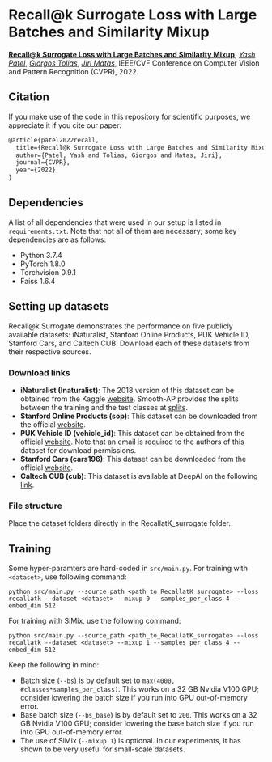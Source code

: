 # Recall@k Surrogate Loss with Large Batches and Similarity Mixup
[**Recall@k Surrogate Loss with Large Batches and Similarity Mixup**](https://arxiv.org/abs/2108.11179),
[*Yash Patel*](https://yash0307.github.io/),
[*Giorgos Tolias*](https://cmp.felk.cvut.cz/~toliageo/),
[*Jiri Matas*](https://cmp.felk.cvut.cz/~matas/),
IEEE/CVF Conference on Computer Vision and Pattern Recognition (CVPR), 2022.


## Citation

If you make use of the code in this repository for scientific purposes, we appreciate it if you cite our paper:
```latex
@article{patel2022recall,
  title={Recall@k Surrogate Loss with Large Batches and Similarity Mixup},
  author={Patel, Yash and Tolias, Giorgos and Matas, Jiri},
  journal={CVPR},
  year={2022}
}
```
## Dependencies
A list of all dependencies that were used in our setup is listed in `requirements.txt`. Note that not all of them are necessary; some key dependencies are as follows:
- Python 3.7.4
- PyTorch 1.8.0
- Torchvision 0.9.1
- Faiss 1.6.4

## Setting up datasets
Recall@k Surrogate demonstrates the performance on five publicly available datasets: iNaturalist, Stanford Online Products, PUK Vehicle ID, Stanford Cars, and Caltech CUB. Download each of these datasets from their respective sources.

### Download links
- **iNaturalist (Inaturalist)**: The 2018 version of this dataset can be obtained from the Kaggle [website](https://www.kaggle.com/c/inaturalist-2018/data). Smooth-AP provides the splits between the training and the test classes at [splits](https://drive.google.com/file/d/1sXfkBTFDrRU3__-NUs1qBP3sf_0uMB98/view?usp=sharing).
- **Stanford Online Products (sop)**: This dataset can be downloaded from the official [website](https://cvgl.stanford.edu/projects/lifted_struct/).
- **PUK Vehicle ID (vehicle_id)**: This dataset can be obtained from the official [website](https://pkuml.org/resources/pku-vehicleid.html). Note that an email is required to the authors of this dataset for download permissions.
- **Stanford Cars (cars196)**: This dataset can be downloaded from the official [website](http://ai.stanford.edu/~jkrause/cars/car_dataset.html).
- **Caltech CUB (cub)**: This dataset is available at DeepAI on the following [link](https://deepai.org/dataset/cub-200-2011).

### File structure
Place the dataset folders directly in the RecallatK_surrogate folder.

## Training
Some hyper-paramters are hard-coded in `src/main.py`. For training with `<dataset>`, use following command:

`python src/main.py --source_path <path_to_RecallatK_surrogate> --loss recallatk --dataset <dataset> --mixup 0 --samples_per_class 4 --embed_dim 512`

For training with SiMix, use the following command:

`python src/main.py --source_path <path_to_RecallatK_surrogate> --loss recallatk --dataset <dataset> --mixup 1 --samples_per_class 4 --embed_dim 512`

Keep the following in mind:
- Batch size (`--bs`) is by default set to `max(4000, #classes*samples_per_class)`. This works on a 32 GB Nvidia V100 GPU; consider lowering the batch size if you run into GPU out-of-memory error.
- Base batch size (`--bs_base`) is by default set to `200`. This works on a 32 GB Nvidia V100 GPU; consider lowering the base batch size if you run into GPU out-of-memory error.
- The use of SiMix (`--mixup 1`) is optional. In our experiments, it has shown to be very useful for small-scale datasets.

